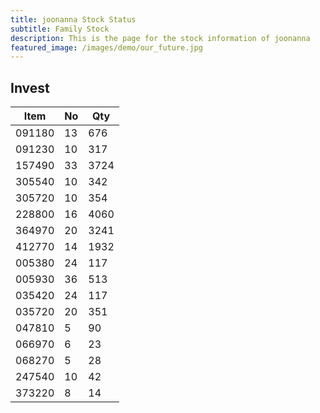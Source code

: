 ```yaml
---
title: joonanna Stock Status
subtitle: Family Stock 
description: This is the page for the stock information of joonanna
featured_image: /images/demo/our_future.jpg
---
```


## Invest

|  Item  | No | Qty  |
|--------|----|------|
| 091180 | 13 | 676  | 
| 091230 | 10 | 317  | 
| 157490 | 33 | 3724 | 
| 305540 | 10 | 342  |  
| 305720 | 10 | 354  |  
| 228800 | 16 | 4060 |  
| 364970 | 20 | 3241 |  
| 412770 | 14 | 1932 | 
| 005380 | 24 | 117  | 
| 005930 | 36 | 513  | 
| 035420 | 24 | 117  | 
| 035720 | 20 | 351  | 
| 047810 | 5  | 90   | 
| 066970 | 6  | 23   | 
| 068270 | 5  | 28   | 
| 247540 | 10 | 42   | 
| 373220 | 8  | 14   | 


